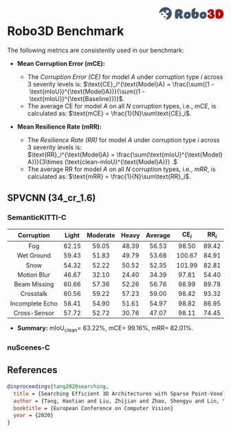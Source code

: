 <img src="../figs/logo2.png" align="right" width="30%">

# Robo3D Benchmark

The following metrics are consistently used in our benchmark:

- **Mean Corruption Error (mCE):**
  - The *Corruption Error (CE)* for model $A$ under corruption type $i$ across 3 severity levels is:
  $\text{CE}_i^{\text{Model}A} = \frac{\sum((1 - \text{mIoU})^{\text{Model}A})}{\sum((1 - \text{mIoU})^{\text{Baseline}})}$.
  - The average CE for model $A$ on all $N$ corruption types, i.e., *mCE*, is calculated as: $\text{mCE} = \frac{1}{N}\sum\text{CE}_i$.
  
- **Mean Resilience Rate (mRR):**
  - The *Resilience Rate (RR)* for model $A$ under corruption type $i$ across 3 severity levels is:
  $\text{RR}_i^{\text{Model}A} = \frac{\sum(\text{mIoU}^{\text{Model}A})}{3\times (\text{clean-mIoU}^{\text{Model}A})} .$
  - The average RR for model $A$ on all $N$ corruption types, i.e., *mRR*, is calculated as: $\text{mRR} = \frac{1}{N}\sum\text{RR}_i$.


## SPVCNN (34_cr_1.6)

### SemanticKITTI-C
| Corruption      | Light | Moderate | Heavy | Average | $\text{CE}_i$ | $\text{RR}_i$ |
| :-------------: | :---: | :------: | :---: | :-----: | :-----------: | :-----------: |
| Fog             | 62.15 | 59.05 | 48.39 | 56.53 | 98.50  | 89.42 |
| Wet Ground      | 59.43 | 51.83 | 49.79 | 53.68 | 100.67 | 84.91 |
| Snow            | 54.32 | 52.22 | 50.52 | 52.35 | 101.99 | 82.81 |
| Motion Blur     | 46.67 | 32.10 | 24.40 | 34.39 | 97.81  | 54.40 |
| Beam Missing    | 60.66 | 57.36 | 52.26 | 56.76 | 98.99  | 89.78 |
| Crosstalk       | 60.56 | 59.22 | 57.23 | 59.00 | 98.42  | 93.32 |
| Incomplete Echo | 58.41 | 54.90 | 51.61 | 54.97 | 98.82  | 86.95 |
| Cross-Sensor    | 57.72 | 52.72 | 30.76 | 47.07 | 98.11  | 74.45 |

- **Summary:** $\text{mIoU}_{\text{clean}} =$ 63.22%, $\text{mCE} =$ 99.16%, $\text{mRR} =$ 82.01%.


### nuScenes-C



## References

```bib
@inproceedings{tang2020searching,
  title = {Searching Efficient 3D Architectures with Sparse Point-Voxel Convolution},
  author = {Tang, Haotian and Liu, Zhijian and Zhao, Shengyu and Lin, Yujun and Lin, Ji and Wang, Hanrui and Han, Song},
  booktitle = {European Conference on Computer Vision}
  year = {2020}
}
```
